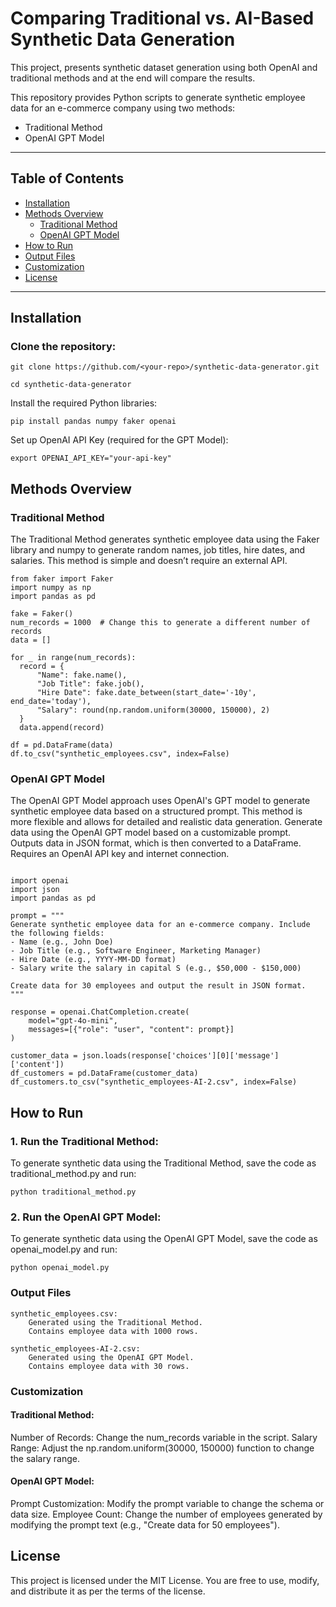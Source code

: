 # Comparing Traditional vs. AI-Based Synthetic Data Generation

This project, presents synthetic dataset generation using both OpenAI and traditional methods and at the end will compare the results.

This repository provides Python scripts to generate synthetic employee data for an e-commerce company using two methods:
* Traditional Method 
* OpenAI GPT Model

---

## Table of Contents  
- [Installation](#installation)  
- [Methods Overview](#methods-overview)  
  - [Traditional Method](#traditional-method)  
  - [OpenAI GPT Model](#openai-gpt-model)  
- [How to Run](#how-to-run)  
- [Output Files](#output-files)  
- [Customization](#customization)  
- [License](#license)  

---



## Installation

   ###  Clone the repository:

```
git clone https://github.com/<your-repo>/synthetic-data-generator.git
```
```
cd synthetic-data-generator
 ```

Install the required Python libraries:

```
pip install pandas numpy faker openai
 ```

Set up OpenAI API Key (required for the GPT Model):

```
export OPENAI_API_KEY="your-api-key" 
```
## Methods Overview
### Traditional Method

The Traditional Method generates synthetic employee data using the Faker library and numpy to generate random names, job titles, hire dates, and salaries. This method is simple and doesn’t require an external API.

  ```
from faker import Faker
import numpy as np
import pandas as pd

fake = Faker()
num_records = 1000  # Change this to generate a different number of records
data = []

for _ in range(num_records):
    record = {
        "Name": fake.name(),
        "Job Title": fake.job(),
        "Hire Date": fake.date_between(start_date='-10y', end_date='today'),
        "Salary": round(np.random.uniform(30000, 150000), 2)
    }
    data.append(record)

df = pd.DataFrame(data)
df.to_csv("synthetic_employees.csv", index=False)
```

### OpenAI GPT Model

The OpenAI GPT Model approach uses OpenAI's GPT model to generate synthetic employee data based on a structured prompt. This method is more flexible and allows for detailed and realistic data generation.
Generate data using the OpenAI GPT model based on a customizable prompt.
Outputs data in JSON format, which is then converted to a DataFrame.
Requires an OpenAI API key and internet connection.

```

import openai
import json
import pandas as pd

prompt = """
Generate synthetic employee data for an e-commerce company. Include the following fields:
- Name (e.g., John Doe)
- Job Title (e.g., Software Engineer, Marketing Manager)
- Hire Date (e.g., YYYY-MM-DD format)
- Salary write the salary in capital S (e.g., $50,000 - $150,000)

Create data for 30 employees and output the result in JSON format.
"""

response = openai.ChatCompletion.create(
    model="gpt-4o-mini",
    messages=[{"role": "user", "content": prompt}]
)

customer_data = json.loads(response['choices'][0]['message']['content'])
df_customers = pd.DataFrame(customer_data)
df_customers.to_csv("synthetic_employees-AI-2.csv", index=False)
```

## How to Run

### 1. Run the Traditional Method:

To generate synthetic data using the Traditional Method, save the code as   traditional_method.py  and run:

```
python traditional_method.py
```

### 2. Run the OpenAI GPT Model:

To generate synthetic data using the OpenAI GPT Model, save the code as openai_model.py and run:

```
python openai_model.py
```

### Output Files

    synthetic_employees.csv:
        Generated using the Traditional Method.
        Contains employee data with 1000 rows.

    synthetic_employees-AI-2.csv:
        Generated using the OpenAI GPT Model.
        Contains employee data with 30 rows.

### Customization

#### Traditional Method:
Number of Records: Change the num_records variable in the script.
Salary Range: Adjust the np.random.uniform(30000, 150000) function to change the salary range.

#### OpenAI GPT Model:
Prompt Customization: Modify the prompt variable to change the schema or data size.
Employee Count: Change the number of employees generated by modifying the prompt text (e.g., "Create data for 50 employees").

## License

This project is licensed under the MIT License. You are free to use, modify, and distribute it as per the terms of the license.

